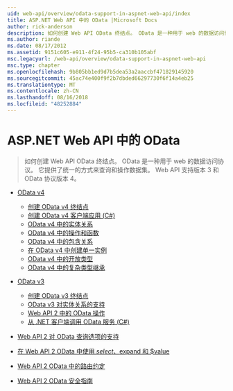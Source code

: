 ```yaml
---
uid: web-api/overview/odata-support-in-aspnet-web-api/index
title: ASP.NET Web API 中的 OData |Microsoft Docs
author: rick-anderson
description: 如何创建 Web API OData 终结点。 OData 是一种用于 web 的数据访问协议。 它提供了统一的方式来查询和操作数据集。 Web API s...
ms.author: riande
ms.date: 08/17/2012
ms.assetid: 9151c605-e911-4f24-95b5-ca310b105abf
msc.legacyurl: /web-api/overview/odata-support-in-aspnet-web-api
msc.type: chapter
ms.openlocfilehash: 9b805bb1ed9d7b5dea53a2aaccbf471829145920
ms.sourcegitcommit: 45ac74e400f9f2b7dbded66297730f6f14a4eb25
ms.translationtype: MT
ms.contentlocale: zh-CN
ms.lasthandoff: 08/16/2018
ms.locfileid: "48252884"
---
```

<a name="odata-in-aspnet-web-api"></a>ASP.NET Web API 中的 OData
====================
> 如何创建 Web API OData 终结点。 OData 是一种用于 web 的数据访问协议。 它提供了统一的方式来查询和操作数据集。 Web API 支持版本 3 和 OData 协议版本 4。


- [OData v4](odata-v4/index.md)

    - [创建 OData v4 终结点](odata-v4/create-an-odata-v4-endpoint.md)
    - [创建 OData v4 客户端应用 (C#)](odata-v4/create-an-odata-v4-client-app.md)
    - [OData v4 中的实体关系](odata-v4/entity-relations-in-odata-v4.md)
    - [OData v4 中的操作和函数](odata-v4/odata-actions-and-functions.md)
    - [OData v4 中的包含关系](odata-v4/odata-containment-in-web-api-22.md)
    - [在 OData v4 中创建单一实例](odata-v4/using-a-singleton-in-an-odata-endpoint-in-web-api-22.md)
    - [OData v4 中的开放类型](odata-v4/use-open-types-in-odata-v4.md)
    - [OData v4 中的复杂类型继承](odata-v4/complex-type-inheritance-in-odata-v4.md)
- [OData v3](odata-v3/index.md)

    - [创建 OData v3 终结点](odata-v3/creating-an-odata-endpoint.md)
    - [OData v3 对实体关系的支持](odata-v3/working-with-entity-relations.md)
    - [Web API 2 中的 OData 操作](odata-v3/odata-actions.md)
    - [从 .NET 客户端调用 OData 服务 (C#)](odata-v3/calling-an-odata-service-from-a-net-client.md)
- [Web API 2 对 OData 查询选项的支持](supporting-odata-query-options.md)
- [在 Web API 2 OData 中使用 $select、$expand 和 $value](using-select-expand-and-value.md)
- [Web API 2 OData 中的路由约定](odata-routing-conventions.md)
- [Web API 2 OData 安全指南](odata-security-guidance.md)
